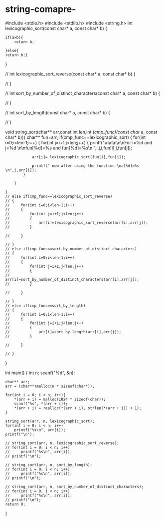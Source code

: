 # string-comapre-


#include <stdio.h>
#include <stdlib.h>
#include <string.h>
int lexicographic_sort(const char* a, const char* b) {

    if(a>b){
        return b;
        
    }else{
    return b;}
}

// int lexicographic_sort_reverse(const char* a, const char* b) {

// }

// int sort_by_number_of_distinct_characters(const char* a, const char* b) {
    
// }

// int sort_by_length(const char* a, const char* b) {

// }

void string_sort(char** arr,const int len,int (*cmp_func)(const char* a, const char* b)){
    char** fun=arr;
    if(cmp_func==lexicographic_sort)
    {
        for(int i=0;i<len-1;i++)
        {
            for(int j=i+1;j<len;j++)
            {   printf("\n\n\n\n\nFor i=%d and j=%d \n\nfun[%d]=%s  and fun[%d]=%s\n ",i,j,i,fun[i],j,fun[j]);
            
                arr[i]= lexicographic_sort(fun[i],fun[j]);
                
                printf(" now after using the function \na[%d]=%s \n",i,arr[i]);
            }
            
        }
        
    }
    // else if(cmp_func==lexicographic_sort_reverse)
    // {
    //     for(int i=0;i<len-1;i++)
    //     {
    //         for(int j=i+1;j<len;j++)
    //         {   
    //             arr[i]=lexicographic_sort_reverse(arr[i],arr[j]);
    //         }
            
    //     }
        
    // }
    // else if(cmp_func==sort_by_number_of_distinct_characters)
    // {
    //     for(int i=0;i<len-1;i++)
    //     {
    //         for(int j=i+1;j<len;j++)
    //         {   
    //             arr[i]=sort_by_number_of_distinct_characters(arr[i],arr[j]);
    //         }
            
    //     }
        
    // }
    // else if(cmp_func==sort_by_length)
    // {
    //     for(int i=0;i<len-1;i++)
    //     {
    //         for(int j=i+1;j<len;j++)
    //         {   
    //             arr[i]=sort_by_length(arr[i],arr[j]);
    //         }
            
    //     }
        
    // }
}


int main() 
{
    int n;
    scanf("%d", &n);
  
    char** arr;
	arr = (char**)malloc(n * sizeof(char*));
  
    for(int i = 0; i < n; i++){
        *(arr + i) = malloc(1024 * sizeof(char));
        scanf("%s", *(arr + i));
        *(arr + i) = realloc(*(arr + i), strlen(*(arr + i)) + 1);
    }
  
    string_sort(arr, n, lexicographic_sort);
    for(int i = 0; i < n; i++)
        printf("%s\n", arr[i]);
    printf("\n");

    // string_sort(arr, n, lexicographic_sort_reverse);
    // for(int i = 0; i < n; i++)
    //     printf("%s\n", arr[i]); 
    // printf("\n");

    // string_sort(arr, n, sort_by_length);
    // for(int i = 0; i < n; i++)
    //     printf("%s\n", arr[i]);    
    // printf("\n");

    // string_sort(arr, n, sort_by_number_of_distinct_characters);
    // for(int i = 0; i < n; i++)
    //     printf("%s\n", arr[i]); 
    // printf("\n");
    return 0;
}

